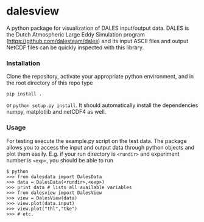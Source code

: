 # dalesview
A python package for visualization of DALES input/output data. DALES is the Dutch Atmospheric Large Eddy Simulation program (https://github.com/dalesteam/dales) and its input ASCII files and output NetCDF files can be quickly inspected with this library. 

### Installation
Clone the repository, activate your appropriate python environment, and in the root directory of this repo type
```
pip install .
```
or `python setup.py install`. It should automatically install the dependencies numpy, matplotlib and netCDF4 as well.

### Usage
For testing execute the example.py script on the test data. The package allows you to access the input and output data through python objects and plot them easily. E.g. if your run directory is `<rundir>` and experiment number is `<exp>`, you should be able to run
```
$ python
>>> from dalesdata import DalesData
>>> data = DalesData(<rundir>,<exp>)
>>> print data # lists all available variables
>>> from dalesview import DalesView
>>> view = DalesView(data)
>>> view.plot(data.input)
>>> view.plot("thl","tke")
>>> # etc.
```
